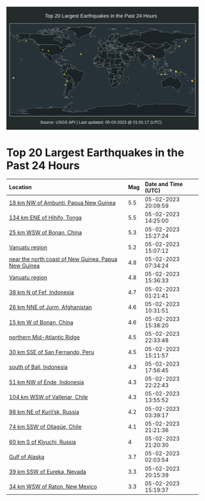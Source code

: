 ![Map](./map.png)

# Top 20 Largest Earthquakes in the Past 24 Hours

| Location | Mag | Date and Time (UTC) |
|:---|:---|:---|
| [18 km NW of Ambunti, Papua New Guinea](https://earthquake.usgs.gov/earthquakes/eventpage/us7000jxk7) | 5.5 | 05-02-2023 20:09:59 |
| [134 km ENE of Hihifo, Tonga](https://earthquake.usgs.gov/earthquakes/eventpage/us7000jxhx) | 5.5 | 05-02-2023 14:25:00 |
| [25 km WSW of Bonan, China](https://earthquake.usgs.gov/earthquakes/eventpage/us7000jxi4) | 5.3 | 05-02-2023 15:27:24 |
| [Vanuatu region](https://earthquake.usgs.gov/earthquakes/eventpage/us7000jxi0) | 5.2 | 05-02-2023 15:07:12 |
| [near the north coast of New Guinea, Papua New Guinea](https://earthquake.usgs.gov/earthquakes/eventpage/us7000jxgp) | 4.8 | 05-02-2023 07:34:24 |
| [Vanuatu region](https://earthquake.usgs.gov/earthquakes/eventpage/us7000jxj0) | 4.8 | 05-02-2023 15:36:33 |
| [38 km N of Fef, Indonesia](https://earthquake.usgs.gov/earthquakes/eventpage/us7000jxfh) | 4.7 | 05-02-2023 01:21:41 |
| [26 km NNE of Jurm, Afghanistan](https://earthquake.usgs.gov/earthquakes/eventpage/us7000jxh6) | 4.6 | 05-02-2023 10:31:51 |
| [15 km W of Bonan, China](https://earthquake.usgs.gov/earthquakes/eventpage/us7000jxiz) | 4.6 | 05-02-2023 15:38:20 |
| [northern Mid-Atlantic Ridge](https://earthquake.usgs.gov/earthquakes/eventpage/us7000jxlx) | 4.5 | 05-02-2023 22:33:48 |
| [30 km SSE of San Fernando, Peru](https://earthquake.usgs.gov/earthquakes/eventpage/us7000jxi3) | 4.5 | 05-02-2023 15:11:57 |
| [south of Bali, Indonesia](https://earthquake.usgs.gov/earthquakes/eventpage/us7000jxjc) | 4.3 | 05-02-2023 17:56:45 |
| [51 km NW of Ende, Indonesia](https://earthquake.usgs.gov/earthquakes/eventpage/us7000jxlu) | 4.3 | 05-02-2023 22:22:43 |
| [104 km WSW of Vallenar, Chile](https://earthquake.usgs.gov/earthquakes/eventpage/us7000jxhs) | 4.3 | 05-02-2023 13:55:52 |
| [98 km NE of Kuril’sk, Russia](https://earthquake.usgs.gov/earthquakes/eventpage/us7000jxg3) | 4.2 | 05-02-2023 03:39:17 |
| [74 km SSW of Ollagüe, Chile](https://earthquake.usgs.gov/earthquakes/eventpage/us7000jxl6) | 4.1 | 05-02-2023 21:21:36 |
| [60 km S of Klyuchi, Russia](https://earthquake.usgs.gov/earthquakes/eventpage/us7000jxlm) | 4 | 05-02-2023 21:20:30 |
| [Gulf of Alaska](https://earthquake.usgs.gov/earthquakes/eventpage/us7000jxfm) | 3.7 | 05-02-2023 02:03:54 |
| [39 km SSW of Eureka, Nevada](https://earthquake.usgs.gov/earthquakes/eventpage/nn00858976) | 3.3 | 05-02-2023 20:15:39 |
| [34 km WSW of Raton, New Mexico](https://earthquake.usgs.gov/earthquakes/eventpage/us7000jxi2) | 3.3 | 05-02-2023 15:19:37 |
